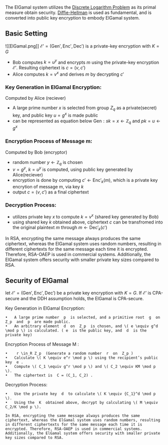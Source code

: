 The ElGamal system utilizes the [Discrete Logarithm Problem](../Basic%20Algebra/Discrete%20logarithm%20problem.md) as its primal measure obtain security.
[Diffie-Hellman](./Diffie-Hellman.md) is used as fundamental, and is converted into public key encryption to embody ElGamal system. 


## Basic Setting
![[ElGamal.png]]
$\mathcal{E}' = (\text{Gen}', \text{Enc}', \text{Dec}')$ is a private-key encryption with $K = G$

- Bob computes $k = u^y$ and encrypts $m$ using the private-key encryption $\mathcal{E}'$. 
  Resulting ciphertext is $c= (v,c')$
- Alice computes $k= v^x$ and derives $m$ by decrypting $c'$


### Key Generation in ElGamal Encryption:
Computed by Alice (reciever)
- A large prime number $x$ is selected from group $Z_q$ as a private(secret) key, and public key $u = g^x$ is made public
- can be represented as equation below
	$\text{Gen}: sk=x \leftarrow \mathbb{Z}_q$ and $pk = u \leftarrow g^x$

### Encryption Process of Message m:
Computed by Bob (encryptor)
- random number $y \leftarrow \mathbb{Z}_q$ is chosen
- $v = g^y$, $k=u^y$ is computed, using public key generated by Alice(reciever)
- encryption is done by computing $c' \leftarrow \text{Enc}'_k(m)$, which is a private key encrytion of message m, via key $k$
- output $c=(v,c')$ as a final ciphertext

### Decryption Process:
- utilizes private key $x$ to compute $k=v^x$ (shared key generated by Bob)
- using shared key $k$ obtained above, ciphertext $c$ can be transfromed into the original plaintext $m$ through $m \leftarrow \text{Dec}'_k(c')$

In RSA, encrypting the same message always produces the same ciphertext, whereas the ElGamal system uses random numbers, resulting in different ciphertexts for the same message each time it is encrypted. Therefore, RSA-OAEP is used in commercial systems. Additionally, the ElGamal system offers security with smaller private key sizes compared to RSA.

## Security of ElGamal
let $\mathcal{E}' = (\text{Gen}', \text{Enc}', \text{Dec}')$ be a private key encryption with $K = G$.
If $\mathcal{E}'$ is CPA-secure and the DDH assumption holds, the ElGamal is CPA-secure.


Key Generation in ElGamal Encryption:

	•	A large prime number  p  is selected, and a primitive root  g  on  Z_p  and  p  are made public.
	•	An arbitrary element  d  on  Z_p  is chosen, and \( e \equiv g^d \mod p \) is calculated. ( e  is the public key, and  d  is the private key)

Encryption Process of Message  M :

	•	 r \in_R Z_p  (Generate a random number  r  on  Z_p )
	•	Calculate \( K \equiv e^r \mod p \) using the recipient’s public key  e .
	•	Compute \( C_1 \equiv g^r \mod p \) and \( C_2 \equiv KM \mod p \).
	•	The ciphertext is  C = (C_1, C_2) .

Decryption Process:

	•	Use the private key  d  to calculate \( K \equiv {C_1}^d \mod p \).
	•	Using the  K  obtained above, decrypt by calculating \( M \equiv C_2/K \mod p \).

	In RSA, encrypting the same message always produces the same ciphertext, whereas the ElGamal system uses random numbers, resulting in different ciphertexts for the same message each time it is encrypted. Therefore, RSA-OAEP is used in commercial systems. Additionally, the ElGamal system offers security with smaller private key sizes compared to RSA.